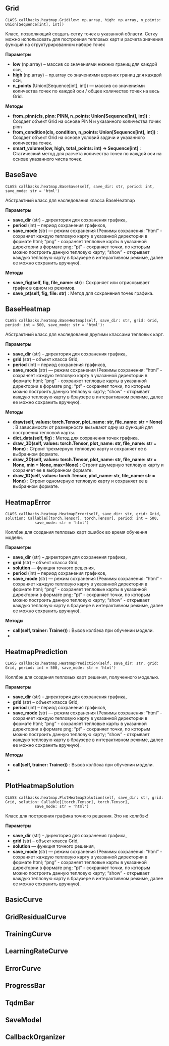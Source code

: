 ## Grid
    CLASS callbacks.heatmap.Grid(low: np.array, high: np.array, n_points: Union[Sequence[int], int])

Класс, позволяющий создать сетку точек в указанной области. Сетку можно использовать для построения тепловых карт и расчета значения функций на структурированном наборе точек

**Параметры**

- **low** (np.array) – массив со значениями нижних границ для каждой оси,
- **high** (np.array) – np.array со значениями верхних границ для каждой оси,
- **n_points** (Union[Sequence[int], int]) — массив со значениями количества точек по каждой оси / общее количество точек на весь Grid.

**Методы**
- **from_pinn(cls, pinn: PINN, n_points: Union[Sequence[int], int])** : Создает объект Grid на основе PINN и указанного количества точек pinn
- **from_condition(cls, condition, n_points: Union[Sequence[int], int])** : Создает объект Grid на основе условий задачи и указанного количества точек.
- **smart_volume(low, high, total_points: int) -> Sequence[int]** : Статический метод для расчета количества точек по каждой оси на основе указанного числа точек.
  

## BaseSave
    CLASS callbacks.heatmap.BaseSave(self, save_dir: str, period: int, save_mode: str = 'html')
    
Абстрактный класс для наследования класса BaseHeatmap

**Параметры**

- **save_dir** (str) – директория для сохранения графика,
- **period** (int) – период сохранения графиков,
- **save_mode** (str) — режим сохранения (Режимы сохранения: “html” - сохраняет каждую тепловую карту в указанной директории в формате html; “png” - сохраняет тепловые карты в указанной директории в формате png; “pt” - сохраняет точки, по которым можно построить данную тепловую карту; “show” - открывает каждую тепловую карту в браузере в интерактивном режиме, далее ее можно сохранить вручную).

**Методы**
- **save_fig(self, fig, file_name: str)** : Сохраняет или отрисовывает график в одном из режимов.
- **save_pt(self, fig, file: str)** : Метод для сохранения точек графика.
  
## BaseHeatmap
    CLASS callbacks.heatmap.BaseHeatmap(self, save_dir: str, grid: Grid, period: int = 500, save_mode: str = 'html'):
    
Абстрактный класс для наследования другими классами тепловых карт.

**Параметры**

- **save_dir** (str) – директория для сохранения графика,
- **grid** (str) – объект класса Grid,
- **period** (int) – период сохранения графиков,
- **save_mode** (str) — режим сохранения (Режимы сохранения: “html” - сохраняет каждую тепловую карту в указанной директории в формате html; “png” - сохраняет тепловые карты в указанной директории в формате png; “pt” - сохраняет точки, по которым можно построить данную тепловую карту; “show” - открывает каждую тепловую карту в браузере в интерактивном режиме, далее ее можно сохранить вручную).

**Методы**
- **draw(self, values: torch.Tensor, plot_name: str, file_name: str = None)** : В зависимости от размерности вызывают одну из функций для построения тепловой карты.
- **dict_data(self, fig)** : Метод для сохранения точек графика.
- **draw_3D(self, values: torch.Tensor, plot_name: str, file_name: str = None)** : Строит трехмерную тепловую карту и сохраняет ее в выбранном формате.
- **draw_2D(self, values: torch.Tensor, plot_name: str, file_name: str = None, min = None, max=None)** : Строит двумерную тепловую карту и сохраняет ее в выбранном формате.
- **draw_1D(self, values: torch.Tensor, plot_name: str, file_name: str = None)** : Строит одномерную тепловую карту и сохраняет ее в выбранном формате.
## HeatmapError

    CLASS callbacks.heatmap.HeatmapError(self, save_dir: str, grid: Grid, solution: Callable[[torch.Tensor], torch.Tensor], period: int = 500,
                 save_mode: str = 'html')
    
Коллбэк для создания тепловых карт ошибок во время обучения модели.

**Параметры**

- **save_dir** (str) – директория для сохранения графика,
- **grid** (str) – объект класса Grid,
- **solution** — функция точного решения,
- **period** (int) – период сохранения графиков,
- **save_mode** (str) — режим сохранения (Режимы сохранения: “html” - сохраняет каждую тепловую карту в указанной директории в формате html; “png” - сохраняет тепловые карты в указанной директории в формате png; “pt” - сохраняет точки, по которым можно построить данную тепловую карту; “show” - открывает каждую тепловую карту в браузере в интерактивном режиме, далее ее можно сохранить вручную).

**Методы**
- **__call__(self, trainer: Trainer))** : Вызов колбэка при обучении модели.
- 
## HeatmapPrediction

    CLASS callbacks.heatmap.HeatmapPrediction(self, save_dir: str, grid: Grid, period: int = 500, save_mode: str = 'html')
    
Коллбэк для создания тепловых карт решения, полученного моделью.

**Параметры**

- **save_dir** (str) – директория для сохранения графика,
- **grid** (str) – объект класса Grid,
- **period** (int) – период сохранения графиков,
- **save_mode** (str) — режим сохранения (Режимы сохранения: “html” - сохраняет каждую тепловую карту в указанной директории в формате html; “png” - сохраняет тепловые карты в указанной директории в формате png; “pt” - сохраняет точки, по которым можно построить данную тепловую карту; “show” - открывает каждую тепловую карту в браузере в интерактивном режиме, далее ее можно сохранить вручную).

**Методы**
- **__call__(self, trainer: Trainer))** : Вызов колбэка при обучении модели.
- 
## PlotHeatmapSolution

    CLASS callbacks.heatmap.PlotHeatmapSolution(self, save_dir: str, grid: Grid, solution: Callable[[torch.Tensor], torch.Tensor],
                 save_mode: str = 'html')
    
Класс для построения графика точного решения. Это не коллбэк!

**Параметры**

- **save_dir** (str) – директория для сохранения графика,
- **grid** (str) – объект класса Grid,
- **solution** — функция точного решения,
- **save_mode** (str) — режим сохранения (Режимы сохранения: “html” - сохраняет каждую тепловую карту в указанной директории в формате html; “png” - сохраняет тепловые карты в указанной директории в формате png; “pt” - сохраняет точки, по которым можно построить данную тепловую карту; “show” - открывает каждую тепловую карту в браузере в интерактивном режиме, далее ее можно сохранить вручную).

## BasicCurve
## GridResidualCurve
## TrainingCurve
## LearningRateCurve
## ErrorCurve
## ProgressBar
## TqdmBar
## SaveModel
## CallbackOrganizer

